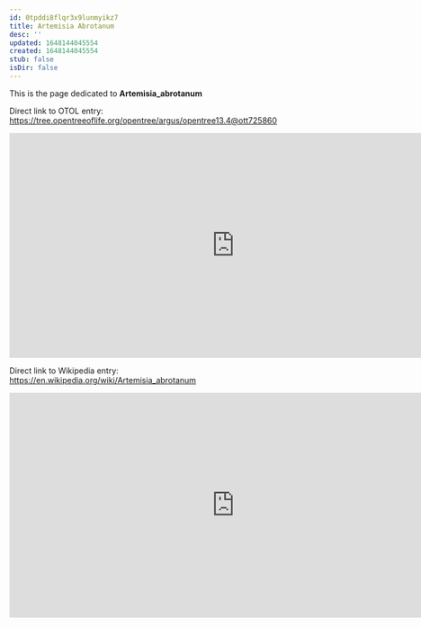 ```yaml
---
id: 0tpddi8flqr3x9lunmyikz7
title: Artemisia Abrotanum
desc: ''
updated: 1648144045554
created: 1648144045554
stub: false
isDir: false
---
```

This is the page dedicated to **Artemisia_abrotanum**


Direct link to OTOL entry: https://tree.opentreeoflife.org/opentree/argus/opentree13.4@ott725860



<html>
    <body>
    <iframe src="https://tree.opentreeoflife.org/opentree/argus/opentree13.4@ott725860"
    width="800" height="400" frameborder="0" allowfullscreen> </iframe>
    </body>
</html>
    


Direct link to Wikipedia entry: https://en.wikipedia.org/wiki/Artemisia_abrotanum



<html>
    <body>
    <iframe src="https://en.wikipedia.org/wiki/Artemisia_abrotanum"
    width="800" height="400" frameborder="0" allowfullscreen> </iframe>
    </body>
</html>
    
